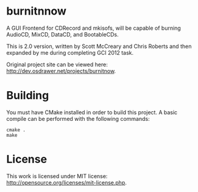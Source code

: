 burnitnnow
==========

A GUI Frontend for CDRecord and mkisofs, will be capable of burning AudioCD, MixCD, DataCD, and BootableCDs.

This is 2.0 version, written by Scott McCreary and Chris Roberts and then expanded by me during completing GCI 2012 task.

Original project site can be viewed here: <http://dev.osdrawer.net/projects/burnitnow>.

Building
==========
You must have CMake installed in order to build this project.  A basic compile can be performed with the following commands:

```
cmake .
make
```

License
==========

This work is licensed under MIT license: <http://opensource.org/licenses/mit-license.php>.
